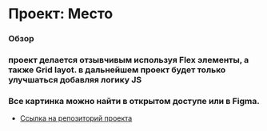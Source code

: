 # Проект: Место

### Обзор
### проект делается отзывчивым используя Flex элементы, а также Grid  layot. в дальнейшем проект будет только улучшаться добавляя логику JS

### Все картинка можно найти в открытом доступе или в Figma.
* [Ссылка на репозиторий проекта](https://github.com/BananaMan-23/mesto)

